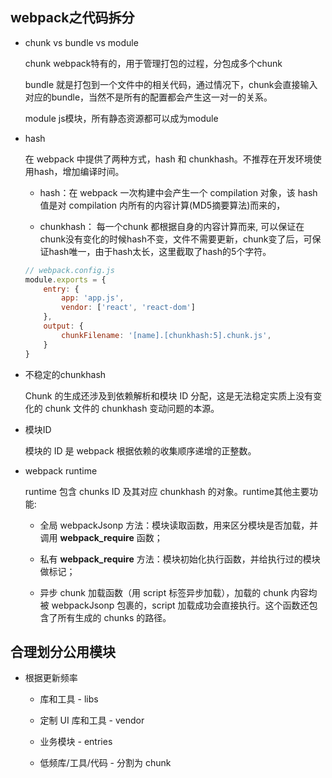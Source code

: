 ## webpack之代码拆分

* chunk vs bundle vs module

    chunk webpack特有的，用于管理打包的过程，分包成多个chunk

    bundle 就是打包到一个文件中的相关代码，通过情况下，chunk会直接输入对应的bundle，当然不是所有的配置都会产生这一对一的关系。

    module js模块，所有静态资源都可以成为module

* hash

    在 webpack 中提供了两种方式，hash 和 chunkhash。不推荐在开发环境使用hash，增加编译时间。

    - hash：在 webpack 一次构建中会产生一个 compilation 对象，该 hash 值是对 compilation 内所有的内容计算(MD5摘要算法)而来的，

    - chunkhash： 每一个chunk 都根据自身的内容计算而来, 可以保证在chunk没有变化的时候hash不变，文件不需要更新，chunk变了后，可保证hash唯一，由于hash太长，这里截取了hash的5个字符。

    ```js
    // webpack.config.js
    module.exports = {
        entry: {
            app: 'app.js',
            vendor: ['react', 'react-dom']
        },
        output: {
            chunkFilename: '[name].[chunkhash:5].chunk.js',
        }
    }
    ```

* 不稳定的chunkhash

    Chunk 的生成还涉及到依赖解析和模块 ID 分配，这是无法稳定实质上没有变化的 chunk 文件的 chunkhash 变动问题的本源。

* 模块ID

    模块的 ID 是 webpack 根据依赖的收集顺序递增的正整数。

* webpack runtime

    runtime 包含 chunks ID 及其对应 chunkhash 的对象。runtime其他主要功能:

    - 全局 webpackJsonp 方法：模块读取函数，用来区分模块是否加载，并调用 __webpack_require__ 函数；

    - 私有 __webpack_require__ 方法：模块初始化执行函数，并给执行过的模块做标记；

    - 异步 chunk 加载函数（用 script 标签异步加载），加载的 chunk 内容均被 webpackJsonp 包裹的，script 加载成功会直接执行。这个函数还包含了所有生成的 chunks 的路径。


## 合理划分公用模块

* 根据更新频率

    - 库和工具 - libs

    - 定制 UI 库和工具 - vendor

    - 业务模块 - entries

    - 低频库/工具/代码 - 分割为 chunk